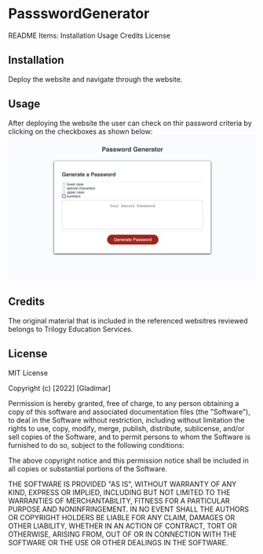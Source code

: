 # PassswordGenerator
README Items:
Installation
Usage
Credits
License


## Installation
Deploy the website and navigate through the website.

## Usage
After deploying the website the user can check on thir password criteria by clicking on the checkboxes as shown below:
![Screenshot of the website](assets/images/Screen%20Shot%202022-05-08%20at%2011.34.30%20PM.png)

## Credits
The original material that is included in the referenced websitres reviewed belongs to Trilogy Education Services. 

## License
MIT License

Copyright (c) [2022] [Gladimar]

Permission is hereby granted, free of charge, to any person obtaining a copy
of this software and associated documentation files (the "Software"), to deal
in the Software without restriction, including without limitation the rights
to use, copy, modify, merge, publish, distribute, sublicense, and/or sell
copies of the Software, and to permit persons to whom the Software is
furnished to do so, subject to the following conditions:

The above copyright notice and this permission notice shall be included in all
copies or substantial portions of the Software.

THE SOFTWARE IS PROVIDED "AS IS", WITHOUT WARRANTY OF ANY KIND, EXPRESS OR
IMPLIED, INCLUDING BUT NOT LIMITED TO THE WARRANTIES OF MERCHANTABILITY,
FITNESS FOR A PARTICULAR PURPOSE AND NONINFRINGEMENT. IN NO EVENT SHALL THE
AUTHORS OR COPYRIGHT HOLDERS BE LIABLE FOR ANY CLAIM, DAMAGES OR OTHER
LIABILITY, WHETHER IN AN ACTION OF CONTRACT, TORT OR OTHERWISE, ARISING FROM,
OUT OF OR IN CONNECTION WITH THE SOFTWARE OR THE USE OR OTHER DEALINGS IN THE
SOFTWARE.